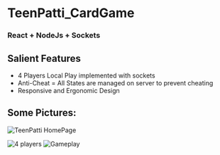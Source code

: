 # TeenPatti_CardGame
### React + NodeJs + Sockets

## Salient Features
+ 4 Players Local Play implemented with sockets
+ Anti-Cheat = All States are managed on server to prevent cheating
+ Responsive and Ergonomic Design


## Some Pictures:

![TeenPatti HomePage](https://github.com/nibi420/TeenPatti_CardGame/assets/96695262/cf95d30b-0e7a-4496-aed6-7c5c291f8c7f)

![4 players](https://github.com/nibi420/TeenPatti_CardGame/assets/96695262/78835e75-293c-4c23-a59c-3a3c7d0f30f4)
![Gameplay](https://github.com/nibi420/TeenPatti_CardGame/assets/96695262/b6196cf4-39ae-4f45-8894-6dd00c136cce)
